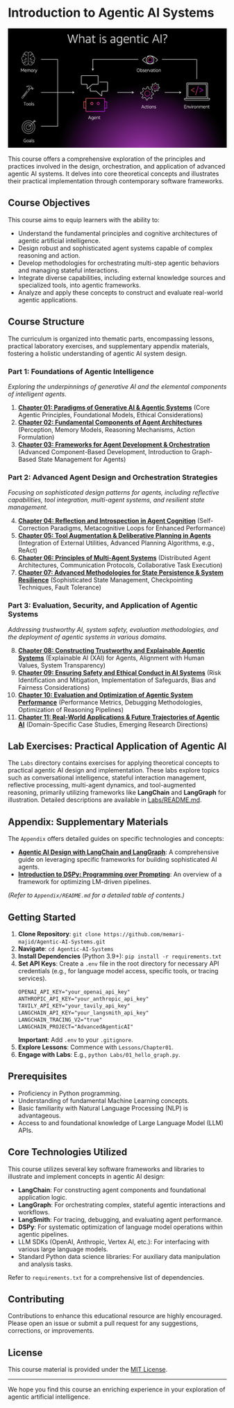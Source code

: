 # Introduction to Agentic AI Systems
![Banner](./image.png)

This course offers a comprehensive exploration of the principles and practices involved in the design, orchestration, and application of advanced agentic AI systems. It delves into core theoretical concepts and illustrates their practical implementation through contemporary software frameworks.

## Course Objectives

This course aims to equip learners with the ability to:
- Understand the fundamental principles and cognitive architectures of agentic artificial intelligence.
- Design robust and sophisticated agent systems capable of complex reasoning and action.
- Develop methodologies for orchestrating multi-step agentic behaviors and managing stateful interactions.
- Integrate diverse capabilities, including external knowledge sources and specialized tools, into agentic frameworks.
- Analyze and apply these concepts to construct and evaluate real-world agentic applications.

## Course Structure

The curriculum is organized into thematic parts, encompassing lessons, practical laboratory exercises, and supplementary appendix materials, fostering a holistic understanding of agentic AI system design.

### Part 1: Foundations of Agentic Intelligence
*Exploring the underpinnings of generative AI and the elemental components of intelligent agents.*

1.  **[Chapter 01: Paradigms of Generative AI & Agentic Systems](Lessons/Chapter01)** (Core Agentic Principles, Foundational Models, Ethical Considerations)
2.  **[Chapter 02: Fundamental Components of Agent Architectures](Lessons/Chapter02)** (Perception, Memory Models, Reasoning Mechanisms, Action Formulation)
3.  **[Chapter 03: Frameworks for Agent Development & Orchestration](Lessons/Chapter03)** (Advanced Component-Based Development, Introduction to Graph-Based State Management for Agents)

### Part 2: Advanced Agent Design and Orchestration Strategies
*Focusing on sophisticated design patterns for agents, including reflective capabilities, tool integration, multi-agent systems, and resilient state management.*

4.  **[Chapter 04: Reflection and Introspection in Agent Cognition](Lessons/Chapter04)** (Self-Correction Paradigms, Metacognitive Loops for Enhanced Performance)
5.  **[Chapter 05: Tool Augmentation & Deliberative Planning in Agents](Lessons/Chapter05)** (Integration of External Utilities, Advanced Planning Algorithms, e.g., ReAct)
6.  **[Chapter 06: Principles of Multi-Agent Systems](Lessons/Chapter06)** (Distributed Agent Architectures, Communication Protocols, Collaborative Task Execution)
7.  **[Chapter 07: Advanced Methodologies for State Persistence & System Resilience](Lessons/Chapter07)** (Sophisticated State Management, Checkpointing Techniques, Fault Tolerance)

### Part 3: Evaluation, Security, and Application of Agentic Systems
*Addressing trustworthy AI, system safety, evaluation methodologies, and the deployment of agentic systems in various domains.*

8.  **[Chapter 08: Constructing Trustworthy and Explainable Agentic Systems](Lessons/Chapter08)** (Explainable AI (XAI) for Agents, Alignment with Human Values, System Transparency)
9.  **[Chapter 09: Ensuring Safety and Ethical Conduct in AI Systems](Lessons/Chapter09)** (Risk Identification and Mitigation, Implementation of Safeguards, Bias and Fairness Considerations)
10. **[Chapter 10: Evaluation and Optimization of Agentic System Performance](Lessons/Chapter10)** (Performance Metrics, Debugging Methodologies, Optimization of Reasoning Pipelines)
11. **[Chapter 11: Real-World Applications & Future Trajectories of Agentic AI](Lessons/Chapter11)** (Domain-Specific Case Studies, Emerging Research Directions)

## Lab Exercises: Practical Application of Agentic AI

The `Labs` directory contains exercises for applying theoretical concepts to practical agentic AI design and implementation. These labs explore topics such as conversational intelligence, stateful interaction management, reflective processing, multi-agent dynamics, and tool-augmented reasoning, primarily utilizing frameworks like **LangChain** and **LangGraph** for illustration. Detailed descriptions are available in [Labs/README.md](Labs/README.md).

## Appendix: Supplementary Materials

The `Appendix` offers detailed guides on specific technologies and concepts:

-   **[Agentic AI Design with LangChain and LangGraph](Appendix/Agentic_AI_Design_Tutorial.md)**: A comprehensive guide on leveraging specific frameworks for building sophisticated AI agents.
-   **[Introduction to DSPy: Programming over Prompting](Appendix/DSPy_Introduction.md)**: An overview of a framework for optimizing LM-driven pipelines.

*(Refer to `Appendix/README.md` for a detailed table of contents.)*

## Getting Started

1.  **Clone Repository**: `git clone https://github.com/memari-majid/Agentic-AI-Systems.git`
2.  **Navigate**: `cd Agentic-AI-Systems`
3.  **Install Dependencies** (Python 3.9+): `pip install -r requirements.txt`
4.  **Set API Keys**: Create a `.env` file in the root directory for necessary API credentials (e.g., for language model access, specific tools, or tracing services).
    ```env
    OPENAI_API_KEY="your_openai_api_key"
    ANTHROPIC_API_KEY="your_anthropic_api_key"
    TAVILY_API_KEY="your_tavily_api_key"
    LANGCHAIN_API_KEY="your_langsmith_api_key"
    LANGCHAIN_TRACING_V2="true"
    LANGCHAIN_PROJECT="AdvancedAgenticAI"
    ```
    **Important**: Add `.env` to your `.gitignore`.
5.  **Explore Lessons**: Commence with `Lessons/Chapter01`.
6.  **Engage with Labs**: E.g., `python Labs/01_hello_graph.py`.

## Prerequisites

-   Proficiency in Python programming.
-   Understanding of fundamental Machine Learning concepts.
-   Basic familiarity with Natural Language Processing (NLP) is advantageous.
-   Access to and foundational knowledge of Large Language Model (LLM) APIs.

## Core Technologies Utilized

This course utilizes several key software frameworks and libraries to illustrate and implement concepts in agentic AI design:
-   **LangChain**: For constructing agent components and foundational application logic.
-   **LangGraph**: For orchestrating complex, stateful agentic interactions and workflows.
-   **LangSmith**: For tracing, debugging, and evaluating agent performance.
-   **DSPy**: For systematic optimization of language model operations within agentic pipelines.
-   LLM SDKs (OpenAI, Anthropic, Vertex AI, etc.): For interfacing with various large language models.
-   Standard Python data science libraries: For auxiliary data manipulation and analysis tasks.

Refer to `requirements.txt` for a comprehensive list of dependencies.

## Contributing

Contributions to enhance this educational resource are highly encouraged. Please open an issue or submit a pull request for any suggestions, corrections, or improvements.

## License

This course material is provided under the [MIT License](LICENSE.txt).

---

We hope you find this course an enriching experience in your exploration of agentic artificial intelligence.



